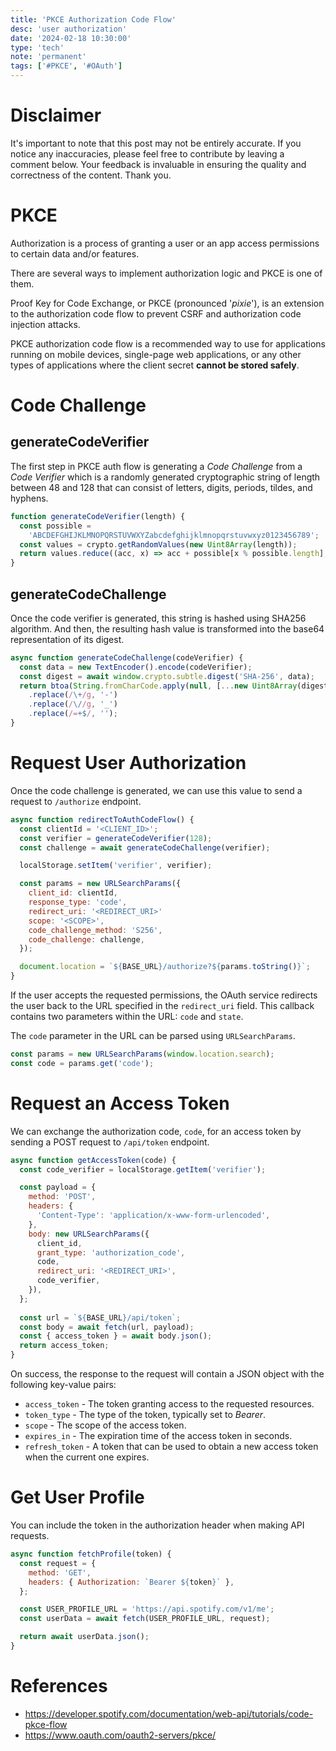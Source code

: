 ```yaml
---
title: 'PKCE Authorization Code Flow'
desc: 'user authorization'
date: '2024-02-18 10:30:00'
type: 'tech'
note: 'permanent'
tags: ['#PKCE', '#OAuth']
---
```


# Disclaimer

It's important to note that this post may not be entirely accurate. If you notice any inaccuracies, please feel free to contribute by leaving a comment below. Your feedback is invaluable in ensuring the quality and correctness of the content. Thank you.

# PKCE

Authorization is a process of granting a user or an app access permissions to certain data and/or features.

There are several ways to implement authorization logic and PKCE is one of them.

Proof Key for Code Exchange, or PKCE (pronounced '_pixie_'), is an extension to the authorization code flow to prevent CSRF and authorization code injection attacks.

PKCE authorization code flow is a recommended way to use for applications running on mobile devices, single-page web applications, or any other types of applications where the client secret **cannot be stored safely**.

# Code Challenge

## generateCodeVerifier

The first step in PKCE auth flow is generating a _Code Challenge_ from a _Code Verifier_ which is a randomly generated cryptographic string of length between 48 and 128 that can consist of letters, digits, periods, tildes, and hyphens. 

```js
function generateCodeVerifier(length) {
  const possible =
    'ABCDEFGHIJKLMNOPQRSTUVWXYZabcdefghijklmnopqrstuvwxyz0123456789';
  const values = crypto.getRandomValues(new Uint8Array(length));
  return values.reduce((acc, x) => acc + possible[x % possible.length], '');
}
```

## generateCodeChallenge

Once the code verifier is generated, this string is hashed using SHA256 algorithm. And then, the resulting hash value is transformed into the base64 representation of its digest.

```js
async function generateCodeChallenge(codeVerifier) {
  const data = new TextEncoder().encode(codeVerifier);
  const digest = await window.crypto.subtle.digest('SHA-256', data);
  return btoa(String.fromCharCode.apply(null, [...new Uint8Array(digest)]))
    .replace(/\+/g, '-')
    .replace(/\//g, '_')
    .replace(/=+$/, '');
}
```

# Request User Authorization

Once the code challenge is generated, we can use this value to send a request to `/authorize` endpoint.

```js
async function redirectToAuthCodeFlow() {
  const clientId = '<CLIENT_ID>';
  const verifier = generateCodeVerifier(128);
  const challenge = await generateCodeChallenge(verifier);

  localStorage.setItem('verifier', verifier);

  const params = new URLSearchParams({
    client_id: clientId,
    response_type: 'code',
    redirect_uri: '<REDIRECT_URI>'
    scope: '<SCOPE>',
    code_challenge_method: 'S256',
    code_challenge: challenge,
  });

  document.location = `${BASE_URL}/authorize?${params.toString()}`;
}
```

If the user accepts the requested permissions, the OAuth service redirects the user back to the URL specified in the `redirect_uri` field. This callback contains two parameters within the URL: `code` and `state`.

The `code` parameter in the URL can be parsed using `URLSearchParams`.

```js
const params = new URLSearchParams(window.location.search);
const code = params.get('code');
```

# Request an Access Token

We can exchange the authorization code, `code`, for an access token by sending a POST request to `/api/token` endpoint.

```js
async function getAccessToken(code) {
  const code_verifier = localStorage.getItem('verifier');

  const payload = {
    method: 'POST',
    headers: {
      'Content-Type': 'application/x-www-form-urlencoded',
    },
    body: new URLSearchParams({
      client_id,
      grant_type: 'authorization_code',
      code,
      redirect_uri: '<REDIRECT_URI>',
      code_verifier,
    }),
  };
  
  const url = `${BASE_URL}/api/token`;
  const body = await fetch(url, payload);
  const { access_token } = await body.json();
  return access_token;
}
```

On success, the response to the request will contain a JSON object with the following key-value pairs:

- `access_token` - The token granting access to the requested resources.
- `token_type` - The type of the token, typically set to _Bearer_.
- `scope` - The scope of the access token.
- `expires_in` - The expiration time of the access token in seconds.
- `refresh_token` - A token that can be used to obtain a new access token when the current one expires.

# Get User Profile

You can include the token in the authorization header when making API requests.

```js
async function fetchProfile(token) {
  const request = {
    method: 'GET',
    headers: { Authorization: `Bearer ${token}` },
  };

  const USER_PROFILE_URL = 'https://api.spotify.com/v1/me';
  const userData = await fetch(USER_PROFILE_URL, request);

  return await userData.json();
}
```

# References
- https://developer.spotify.com/documentation/web-api/tutorials/code-pkce-flow 
- https://www.oauth.com/oauth2-servers/pkce/